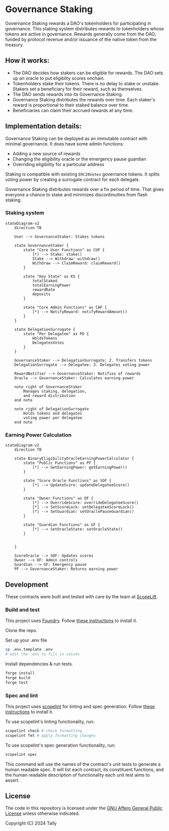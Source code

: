 # Governance Staking

Governance Staking rewards a DAO's tokenholders for participating in governance. This staking system distributes rewards to tokenholders whose tokens are active in governance. Rewards generally come from the DAO, funded by protocol revenue and/or issuance of the native token from the treasury.

## How it works:
- The DAO decides how stakers can be eligible for rewards. The DAO sets up an oracle to put eligiblity scores onchain.
- Tokenholders stake their tokens. There is no delay to stake or unstake. Stakers set a beneficiary for their reward, such as themselves.
- The DAO sends rewards into its Governance Staking.
- Governance Staking distributes the rewards over time. Each staker's reward is proportional to their staked balance over time.
- Beneficiaries can claim their accrued rewards at any time.

## Implementation details:
Governance Staking can be deployed as an immutable contract with minimal governance. It does have some admin functions:
- Adding a new source of rewards
- Changing the eligibility oracle or the emergency pause guardian
- Overriding eligibility for a particular address

Staking is compatible with existing `ERC20Votes` governance tokens. It splits voting power by creating a surrogate contract for each delegate.

Governance Staking distributes rewards over a fix period of time. That gives everyone a chance to stake and minimizes discontinuities from flash staking.

### Staking system
```mermaid
stateDiagram-v2
    direction TB

    User --> GovernanceStaker: Stakes tokens
    
    state GovernanceStaker {
        state "Core User Functions" as CUF {
            [*] --> Stake: stake()
            Stake --> Withdraw: withdraw()
            Withdraw --> ClaimReward: claimReward()
        }
        
        state "Key State" as KS {
            totalStaked
            totalEarningPower
            rewardRate
            deposits
        }

        state "Core Admin Functions" as CAF {
            [*] --> NotifyReward: notifyRewardAmount()
        }
    }

    state DelegationSurrogate {
        state "Per Delegatee" as PD {
            HoldsTokens
            DelegatesVotes
        }
    }

    GovernanceStaker --> DelegationSurrogate: 2. Transfers tokens
    DelegationSurrogate --> Delegatee: 3. Delegates voting power
    
    RewardNotifier --> GovernanceStaker: Notifies of rewards
    Oracle --> GovernanceStaker: Calculates earning power

    note right of GovernanceStaker
        Manages staking, delegation,
        and reward distribution
    end note
    
    note right of DelegationSurrogate
        Holds tokens and delegates
        voting power per delegatee
    end note
```

### Earning Power Calculation
```mermaid
stateDiagram-v2
    direction TB

    state BinaryEligibilityOracleEarningPowerCalculator {
        state "Public Functions" as PF {
            [*] --> GetEarningPower: getEarningPower()
        }

        state "Score Oracle Functions" as SOF {
            [*] --> UpdateScore: updateDelegateeScore()
        }

        state "Owner Functions" as OF {
            [*] --> OverrideScore: overrideDelegateeScore()
            [*] --> SetScoreLock: setDelegateeScoreLock()
            [*] --> SetGuardian: setOraclePauseGuardian()
        }

        state "Guardian Functions" as GF {
            [*] --> SetOracleState: setOracleState()
        }


    }

    ScoreOracle --> SOF: Updates scores
    Owner --> OF: Admin controls
    Guardian --> GF: Emergency pause
    PF --> GovernanceStaker: Returns earning power
```

## Development

These contracts were built and tested with care by the team at [ScopeLift](https://scopelift.co).

### Build and test

This project uses [Foundry](https://github.com/foundry-rs/foundry). Follow [these instructions](https://github.com/foundry-rs/foundry#installation) to install it.

Clone the repo.

Set up your .env file

```bash
cp .env.template .env
# edit the .env to fill in values
```

Install dependencies & run tests.

```bash
forge install
forge build
forge test
```

### Spec and lint

This project uses [scopelint](https://github.com/ScopeLift/scopelint) for linting and spec generation. Follow [these instructions](https://github.com/ScopeLift/scopelint?tab=readme-ov-file#installation) to install it.

To use scopelint's linting functionality, run:

```bash
scopelint check # check formatting
scopelint fmt # apply formatting changes
```

To use scopelint's spec generation functionality, run:

```bash
scopelint spec
```

This command will use the names of the contract's unit tests to generate a human readable spec. It will list each contract, its constituent functions, and the human readable description of functionality each unit test aims to assert.


## License

The code in this repository is licensed under the [GNU Affero General Public License](LICENSE) unless otherwise indicated.

Copyright (C) 2024 Tally
